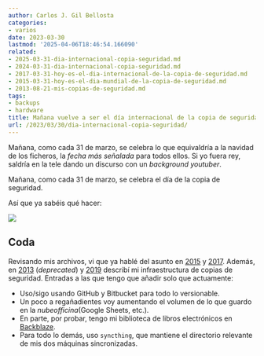 ```yaml
---
author: Carlos J. Gil Bellosta
categories:
- varios
date: 2023-03-30
lastmod: '2025-04-06T18:46:54.166090'
related:
- 2025-03-31-dia-internacional-copia-seguridad.md
- 2024-03-31-dia-internacional-copia-seguridad.md
- 2017-03-31-hoy-es-el-dia-internacional-de-la-copia-de-seguridad.md
- 2015-03-31-hoy-es-el-dia-mundial-de-la-copia-de-seguridad.md
- 2013-08-21-mis-copias-de-seguridad.md
tags:
- backups
- hardware
title: Mañana vuelve a ser el día internacional de la copia de seguridad
url: /2023/03/30/dia-internacional-copia-seguridad/
---
```


Mañana, como cada 31 de marzo, se celebra lo que equivaldría a la navidad de los ficheros, la _fecha más señalada_ para todos ellos. Si yo fuera rey, saldría en la tele dando un discurso con un _background youtuber_.

Mañana, como cada 31 de marzo, se celebra el día de la copia de seguridad.

Así que ya sabéis qué hacer:

![](/wp-uploads/2017/03/juramento_copias_seguridad.png#center)

## Coda

Revisando mis archivos, vi que ya hablé del asunto en
[2015](/2015/03/31/hoy-es-el-dia-mundial-de-la-copia-de-seguridad/)
y
[2017](/2017/03/31/hoy-es-el-dia-internacional-de-la-copia-de-seguridad/).
Además, en
[2013](/2013/08/21/mis-copias-de-seguridad/)
(_deprecated_) y
[2019](/2019/09/11/sobre-mi-nueva-infraestructura-de-backups/)
describí mi infraestructura de copias de seguridad. Entradas a las que tengo que añadir solo que actuamente:

* Uso/sigo usando GitHub y Bitbucket para todo lo versionable.
* Un poco a regañadientes voy aumentando el volumen de lo que guardo en la _nubeofficina_(Google Sheets, etc.).
* En parte, por probar, tengo mi biblioteca de libros electrónicos en [Backblaze](https://www.backblaze.com/).
* Para todo lo demás, uso `syncthing`, que mantiene el directorio relevante de mis dos máquinas sincronizadas.